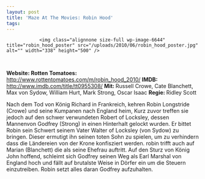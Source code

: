 ```yaml
---
layout: post
title: 'Maze At The Movies: Robin Hood'
tags:
---
```



                <img class="alignnone size-full wp-image-6644" title="robin_hood_poster" src="/uploads/2010/06/robin_hood_poster.jpg" alt="" width="338" height="500" />
<img class="alignnone size-full wp-image-5898" title="movie_review_4stars" src="/uploads/2010/02/movie_review_4stars.png" alt="" width="75" height="15" />
<p><strong> Website: </strong>
<strong>Rotten Tomatoes: </strong><a href="http://www.rottentomatoes.com/m/robin_hood_2010/"><a href="http://www.rottentomatoes.com/m/robin_hood_2010/">http://www.rottentomatoes.com/m/robin_hood_2010/</a></a>
<strong>IMDB: </strong><a href="http://www.imdb.com/title/tt0955308/"><a href="http://www.imdb.com/title/tt0955308/">http://www.imdb.com/title/tt0955308/</a></a>
<strong>Mit: </strong>Russell Crowe, Cate Blanchett, Max von Sydow, William Hurt, Mark Strong, Oscar Isaac
<strong>Regie: </strong>Ridley Scott</p>
<p>Nach dem Tod von König Richard in Frankreich, kehren Robin Longstride (Crowe) und seine Kumpanen nach England heim, Kurz zuvor treffen sie jedoch auf den schwer verwundeten Robert of Locksley, dessen Mannenvon Godfrey (Strong) in einen Hinterhalt gelockt wurden. Er bittet Robin sein Schwert seinem Vater Walter of Locksley (von Sydow) zu bringen. Dieser ermutigt ihn seinen toten Sohn zu spielen, um zu verhindern dass die Ländereien von der Krone konfisziert werden. robin trifft auch auf Marian (Blanchett) die als seine Ehefrau auftritt. Auf den Sturz von König John hoffend, schleimt sich Godfrey seinen Weg als Earl Marshal von England hoch und fällt auf brutalste Weise in Dörfer ein um die Steuern einzutreiben. Robin setzt alles daran Godfrey aufzuhalten.</p>
